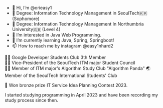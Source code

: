 - 👋 Hi, I’m @orieasy1
- 🏫 Degree: Information Technology Management in SeoulTech🇰🇷 (Sophomore)
- 🏫 Degree: Information Technology Management In Northumbria University🇬🇧 (Level 4)
- 👀 I’m interested in Java Web Programming.
- 🌱 I’m currently learning Java, Spring, Springboot!
- 📫 How to reach me by instagram @easy1nhard2
  
👩‍💻 Google Developer Students Club 3th Member <br>
👩‍💻 Vice-President of the SeoulTech ITM major Student Council <br>
👩‍💻 Member of ITM major's Algorithm Study Club "Algorithm Panda"
🌏 Member of the SeoulTech International Students' Club


🥉 Won bronze prize IT Service Idea Planning Contest 2023.

I started studying programming in April 2023 and have been recording my study process since then.
